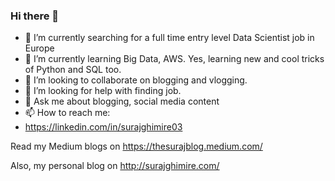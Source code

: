 ### Hi there 👋

<!--
**surajghimire/surajghimire** is a ✨ _special_ ✨ repository because its `README.md` (this file) appears on your GitHub profile.

Here are some ideas to get you started:
-->
- 🔭 I’m currently searching for a  full time entry level Data Scientist job in Europe
- 🌱 I’m currently learning Big Data, AWS. Yes, learning new and cool tricks of Python and SQL too.  
- 👯 I’m looking to collaborate on blogging and vlogging. 
- 🤔 I’m looking for help with finding job. 
- 💬 Ask me about blogging, social media content
- 📫 How to reach me: 
- https://linkedin.com/in/surajghimire03

Read my Medium blogs on 
https://thesurajblog.medium.com/

Also, my personal blog on 
http://surajghimire.com/


